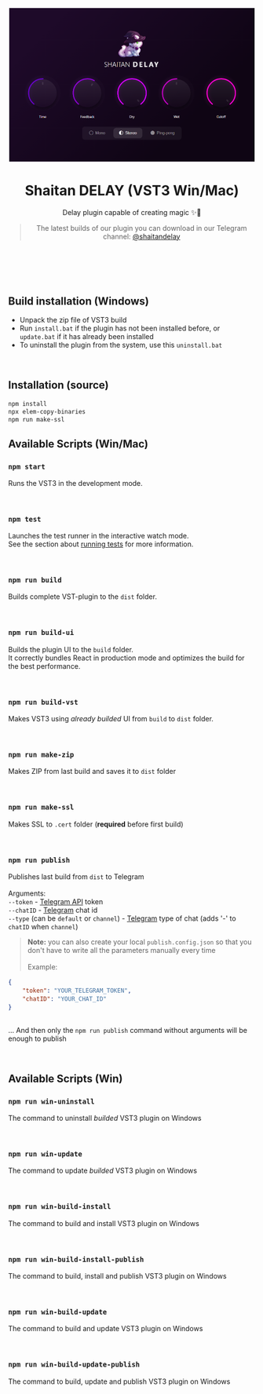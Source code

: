 <div align="center">
<img alt="Plug-in screenshot" src="https://github.com/WeRtOG/ShaitanDelay/blob/main/.github/PluginScreenshot.png?raw=true" width="500" />

# Shaitan DELAY (VST3 Win/Mac)

Delay plugin capable of creating magic ✨🐾

> The latest builds of our plugin you can download in our Telegram channel: [@shaitandelay](https://shaitandelay.t.me/)

<br/>
<br/>
</div>
<br/><br/>

## Build installation (Windows)

-   Unpack the zip file of VST3 build
-   Run `install.bat` if the plugin has not been installed before, or `update.bat` if it has already been installed
-   To uninstall the plugin from the system, use this `uninstall.bat`

<br/>

## Installation (source)

```
npm install
npx elem-copy-binaries
npm run make-ssl
```

## Available Scripts (Win/Mac)

### `npm start`

Runs the VST3 in the development mode.

<br/>

### `npm test`

Launches the test runner in the interactive watch mode.\
See the section about [running tests](https://facebook.github.io/create-react-app/docs/running-tests) for more information.

<br/>

### `npm run build`

Builds complete VST-plugin to the `dist` folder.

<br/>

### `npm run build-ui`

Builds the plugin UI to the `build` folder.\
It correctly bundles React in production mode and optimizes the build for the best performance.

<br/>

### `npm run build-vst`

Makes VST3 using _already builded_ UI from `build` to `dist` folder.

<br/>

### `npm run make-zip`

Makes ZIP from last build and saves it to `dist` folder

<br/>

### `npm run make-ssl`

Makes SSL to `.cert` folder (**required** before first build)

<br/>

### `npm run publish`

Publishes last build from `dist` to Telegram\
\
Arguments:\
`--token` - [Telegram API](https://core.telegram.org/bots/api) token\
`--chatID` - [Telegram](https://telegram.org) chat id\
`--type` (can be `default` or `channel`) - [Telegram](https://telegram.org) type of chat (adds '-' to `chatID` when `channel`)

> **Note:** you can also create your local `publish.config.json` so that you don't have to write all the parameters manually every time\
\
Example:

```json
{
    "token": "YOUR_TELEGRAM_TOKEN",
    "chatID": "YOUR_CHAT_ID"
}
```

\
... And then only the `npm run publish` command without arguments will be enough to publish

<br/>

## Available Scripts (Win)

### `npm run win-uninstall`

The command to uninstall _builded_ VST3 plugin on Windows

<br/>

### `npm run win-update`

The command to update _builded_ VST3 plugin on Windows

<br/>

### `npm run win-build-install`

The command to build and install VST3 plugin on Windows

<br/>

### `npm run win-build-install-publish`

The command to build, install and publish VST3 plugin on Windows

<br/>

### `npm run win-build-update`

The command to build and update VST3 plugin on Windows

<br/>

### `npm run win-build-update-publish`

The command to build, update and publish VST3 plugin on Windows
